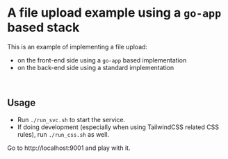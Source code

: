 # A file upload example using a `go-app` based stack

This is an example of implementing a file upload:

-   on the front-end side using a `go-app` based implementation
-   on the back-end side using a standard implementation

<br/>

## Usage

-   Run `./run_svc.sh` to start the service.
-   If doing development (especially when using TailwindCSS related CSS rules), run `./run_css.sh` as well.

Go to http://localhost:9001 and play with it.
